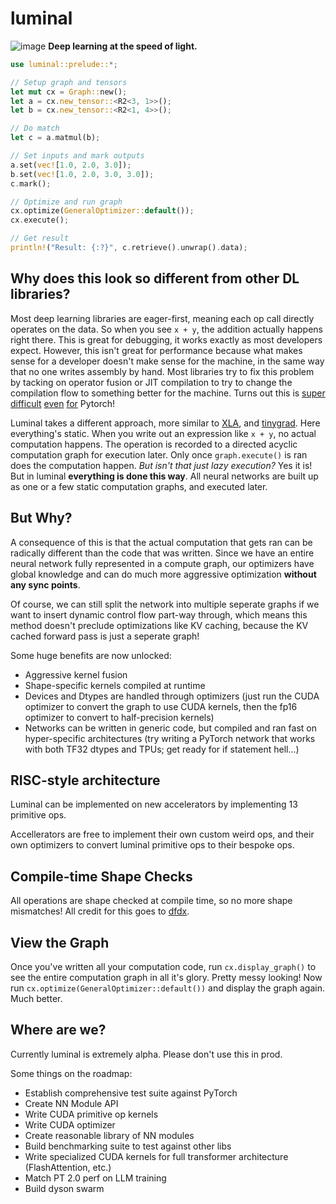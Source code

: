 # luminal
![image](https://raw.githubusercontent.com/jafioti/luminal/main/dag.jpeg)
**Deep learning at the speed of light.**

```rust
use luminal::prelude::*;

// Setup graph and tensors
let mut cx = Graph::new();
let a = cx.new_tensor::<R2<3, 1>>();
let b = cx.new_tensor::<R2<1, 4>>();

// Do match
let c = a.matmul(b);

// Set inputs and mark outputs
a.set(vec![1.0, 2.0, 3.0]);
b.set(vec![1.0, 2.0, 3.0, 3.0]);
c.mark();

// Optimize and run graph
cx.optimize(GeneralOptimizer::default());
cx.execute();

// Get result
println!("Result: {:?}", c.retrieve().unwrap().data);
```

## Why does this look so different from other DL libraries?
Most deep learning libraries are eager-first, meaning each op call directly operates on the data. So when you see `x + y`, the addition actually happens right there. This is great for debugging, it works exactly as most developers expect. However, this isn't great for performance because what makes sense for a developer doesn't make sense for the machine, in the same way that no one writes assembly by hand. Most libraries try to fix this problem by tacking on operator fusion or JIT compilation to try to change the compilation flow to something better for the machine. Turns out this is [super](https://pytorch.org/docs/stable/dynamo/index.html) [difficult](https://pytorch.org/tutorials/intermediate/torch_compile_tutorial.html) [even](https://pytorch.org/docs/stable/jit.html) [for](https://pytorch.org/docs/stable/fx.html#torch.fx.symbolic_trace) Pytorch!

Luminal takes a different approach, more similar to [XLA](https://www.tensorflow.org/xla), and [tinygrad](https://github.com/tinygrad/tinygrad). Here everything's static. When you write out an expression like `x + y`, no actual computation happens. The operation is recorded to a directed acyclic computation graph for execution later. Only once `graph.execute()` is ran does the computation happen. *But isn't that just lazy execution?* Yes it is! But in luminal **everything is done this way**. All neural networks are built up as one or a few static computation graphs, and executed later. 

## But Why?
A consequence of this is that the actual computation that gets ran can be radically different than the code that was written. Since we have an entire neural network fully represented in a compute graph, our optimizers have global knowledge and can do much more aggressive optimization **without any sync points**.

Of course, we can still split the network into multiple seperate graphs if we want to insert dynamic control flow part-way through, which means this method doesn't preclude optimizations like KV caching, because the KV cached forward pass is just a seperate graph!

Some huge benefits are now unlocked:
- Aggressive kernel fusion
- Shape-specific kernels compiled at runtime
- Devices and Dtypes are handled through optimizers (just run the CUDA optimizer to convert the graph to use CUDA kernels, then the fp16 optimizer to convert to half-precision kernels)
- Networks can be written in generic code, but compiled and ran fast on hyper-specific architectures (try writing a PyTorch network that works with both TF32 dtypes and TPUs; get ready for if statement hell...)

## RISC-style architecture
Luminal can be implemented on new accelerators by implementing 13 primitive ops.

Accellerators are free to implement their own custom weird ops, and their own optimizers to convert luminal primitive ops to their bespoke ops.

## Compile-time Shape Checks
All operations are shape checked at compile time, so no more shape mismatches! All credit for this goes to [dfdx](https://github.com/coreylowman/dfdx).

## View the Graph
Once you've written all your computation code, run `cx.display_graph()` to see the entire computation graph in all it's glory. Pretty messy looking! Now run `cx.optimize(GeneralOptimizer::default())` and display the graph again. Much better.

## Where are we?
Currently luminal is extremely alpha. Please don't use this in prod.

Some things on the roadmap:
- Establish comprehensive test suite against PyTorch
- Create NN Module API
- Write CUDA primitive op kernels
- Write CUDA optimizer
- Create reasonable library of NN modules
- Build benchmarking suite to test against other libs
- Write specialized CUDA kernels for full transformer architecture (FlashAttention, etc.)
- Match PT 2.0 perf on LLM training
- Build dyson swarm